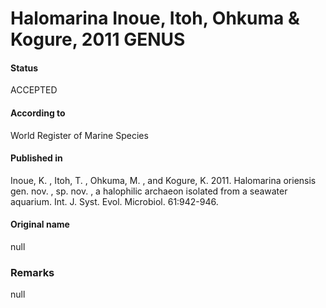# Halomarina Inoue, Itoh, Ohkuma & Kogure, 2011 GENUS

#### Status
ACCEPTED

#### According to
World Register of Marine Species

#### Published in
Inoue, K. , Itoh, T. , Ohkuma, M. , and Kogure, K. 2011. Halomarina oriensis gen. nov. , sp. nov. , a halophilic archaeon isolated from a seawater aquarium. Int. J. Syst. Evol. Microbiol. 61:942-946.

#### Original name
null

### Remarks
null